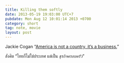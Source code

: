 ```yaml
---
title: Killing them softly
date: 2013-05-19 19:03:00 UTC+7
pubdate: Mon Aug 12 10:01:14 2013 +0700
category: short
tag: note, movie
layout: post
---
```


Jackie Cogan &ldquo;[America is not a country, it’s a business.](http://www.imdb.com/title/tt1764234/quotes?item=qt1783166)&rdquo;

สังศิต &ldquo;ไทยก็ไม่ใช่ประเทศ แต่เป็น *ธุรกิจครอบครัว*&rdquo;
